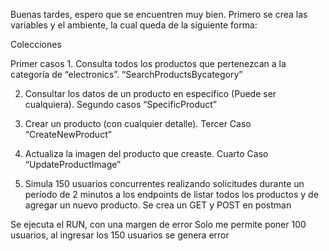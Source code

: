 Buenas tardes, espero que se encuentren muy bien.
Primero se crea las variables y el ambiente, la cual queda de la siguiente forma:
 
Colecciones
 
Primer casos 1. Consulta todos los productos que pertenezcan a la categoría de “electronics”.  “SearchProductsBycategory”

2. Consultar los datos de un producto en específico (Puede ser cualquiera). Segundo casos “SpecificProduct”
  
3. Crear un producto (con cualquier detalle). Tercer Caso “CreateNewProduct”
 
4. Actualiza la imagen del producto que creaste. Cuarto Caso “UpdateProductImage”
 
5. Simula 150 usuarios concurrentes realizando solicitudes durante un período de 2
minutos a los endpoints de listar todos los productos y de agregar un nuevo producto.
Se crea un GET y POST en postman 
 
Se ejecuta el RUN, con una margen de error 
Solo me permite poner 100 usuarios, al ingresar los 150 usuarios se genera error
 

 

 
